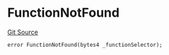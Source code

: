 # FunctionNotFound
[Git Source](https://github.com/thrackle-io/rules-protocol/blob/ca661487b49e5b916c4fa8811d6bdafbe530a6c8/src/economic/ruleProcessor/application/ApplicationRuleProcessorDiamond.sol)


```solidity
error FunctionNotFound(bytes4 _functionSelector);
```

